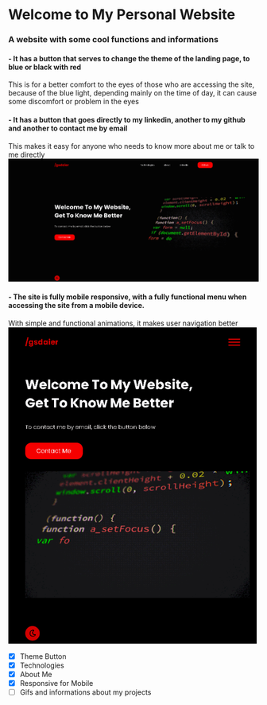 # Welcome to My Personal Website
### A website with some cool functions and informations

<h4> - It has a button that serves to change the theme of the landing page, to blue or black with red </h4>
<a>This is for a better comfort to the eyes of those who are accessing the site, because of the blue light, depending mainly on the time of day, it can cause some discomfort or problem in the eyes</a>

<h4> - It has a button that goes directly to my linkedin, another to my github and another to contact me by email </h4>
<a>This makes it easy for anyone who needs to know more about me or talk to me directly</a>

<img src="readme files/normalgif.gif" style="width: 700px">

<h4> - The site is fully mobile responsive, with a fully functional menu when accessing the site from a mobile device. </h4>
<a>With simple and functional animations, it makes user navigation better</a>

<img src="readme files/mobileresponsive.gif" style="width: 500px">

- [X] Theme Button
- [X] Technologies
- [X] About Me
- [X] Responsive for Mobile
- [ ] Gifs and informations about my projects
